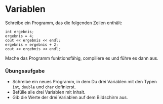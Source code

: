 
# Variablen

Schreibe ein Programm, das die folgenden Zeilen enthält:

    int ergebnis;
    ergebnis = 4;
    cout << ergebnis << endl;
    ergebnis = ergebnis + 2;
    cout << ergebnis << endl;

Mache das Programm funktionsfähig, compiliere es und führe es dann aus.


### Übungsaufgabe

* Schreibe ein neues Programm, in dem Du drei Variablen mit den Typen `int`, `double` und `char` definierst.
* Befülle alle drei Variablen mit Inhalt.
* Gib die Werte der drei Variablen auf dem Bildschirm aus.
